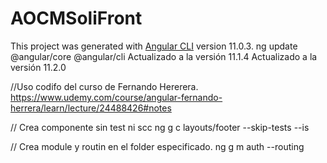 # AOCMSoliFront
This project was generated with [Angular CLI](https://github.com/angular/angular-cli) version 11.0.3.
ng update @angular/core @angular/cli
Actualizado a la versión 11.1.4
Actualizado a la versión 11.2.0

//Uso codifo del curso de Fernando Hererera.
https://www.udemy.com/course/angular-fernando-herrera/learn/lecture/24488426#notes

// Crea componente sin test ni scc
ng g c layouts/footer --skip-tests --is


// Crea module y routin en el folder especificado.
ng g m auth --routing
